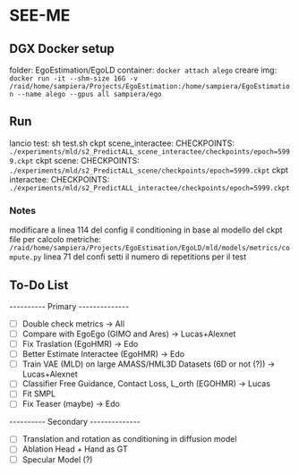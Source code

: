 # SEE-ME


## DGX Docker setup
folder: EgoEstimation/EgoLD
container: ```docker attach alego```
creare img: ```docker run -it --shm-size 16G -v /raid/home/sampiera/Projects/EgoEstimation:/home/sampiera/EgoEstimation --name alego --gpus all sampiera/ego```

## Run 
lancio test: sh test.sh
ckpt scene_interactee: CHECKPOINTS: ```./experiments/mld/s2_PredictALL_scene_interactee/checkpoints/epoch=5999.ckpt```
ckpt scene: CHECKPOINTS: ```./experiments/mld/s2_PredictALL_scene/checkpoints/epoch=5999.ckpt```
ckpt interactee: CHECKPOINTS: ```./experiments/mld/s2_PredictALL_interactee/checkpoints/epoch=5999.ckpt```

### Notes
modificare a linea 114 del config il conditioning in base al modello del ckpt
file per calcolo metriche: ```/raid/home/sampiera/Projects/EgoEstimation/EgoLD/mld/models/metrics/compute.py```
linea 71 del confi setti il numero di repetitions per il test


## To-Do List

---------- Primary --------------

- [ ] Double check metrics -> All
- [ ] Compare with EgoEgo (GIMO and Ares) -> Lucas+Alexnet
- [ ] Fix Traslation (EgoHMR) -> Edo
- [ ] Better Estimate Interactee (EgoHMR) -> Edo
- [ ] Train VAE (MLD) on large AMASS/HML3D Datasets (6D or not (?)) -> Lucas+Alexnet
- [ ] Classifier Free Guidance, Contact Loss, L_orth (EGOHMR) -> Lucas
- [ ] Fit SMPL
- [ ] Fix Teaser (maybe) -> Edo 

---------- Secondary --------------

- [ ] Translation and rotation as conditioning in diffusion model
- [ ] Ablation Head + Hand as GT
- [ ] Specular Model (?)
